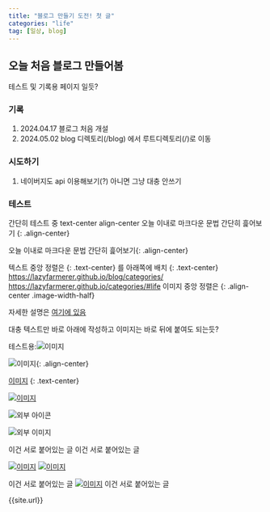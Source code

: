 ```yaml
---
title: "블로그 만들기 도전! 첫 글"
categories: "life"
tag: [일상, blog]
---
```


<!-- # h1 post -->
## 오늘 처음 블로그 만들어봄

테스트 및 기록용 페이지 일듯?


### 기록

1. 2024.04.17 블로그 처음 개설
2. 2024.05.02 blog 디렉토리(/blog) 에서 루트디렉토리(/)로 이동


### 시도하기

1. 네이버지도 api 이용해보기(?) 아니면 그냥 대충 안쓰기


### 테스트

간단히 테스트 중
text-center
align-center
오늘 이내로 마크다운 문법 간단히 흝어보기 {: .align-center}

오늘 이내로 마크다운 문법 간단히 흝어보기{: .align-center}

텍스트 중앙 정렬은 {: .text-center} 를 아래쪽에 배치
{: .text-center}
https://lazyfarmerer.github.io/blog/categories/
https://lazyfarmerer.github.io/categories/#life
이미지 중앙 정렬은 {: .align-center .image-width-half}

자세한 설명은
[여기에 있음](https://mmistakes.github.io/minimal-mistakes/docs/utility-classes/)

대충 텍스트만 바로 아래에 작성하고 이미지는 바로 뒤에 붙여도 되는듯?

테스트용:![이미지]({{site.url}}/resource/ee.jpg)

![이미지]({{site.url}}/resource/ee.jpg){: .align-center}

[이미지]({{site.url}}/resource/ee.jpg)
{: .text-center}

[![이미지]({{site.url}}/resource/ee.jpg)]({{site.url}}/resource/ee.jpg)


![외부 아이콘](https://mp3cut.net/static/i/v3/favicon.svg)

![외부 이미지](https://mp3cut.net/static/i/v3/apple-touch-icon.png)

이건 서로 붙어있는 글
이건 서로 붙어있는 글

[![이미지]({{site.url}}/resource/ee.jpg)]({{site.url}}/resource/ee.jpg)
[![이미지]({{site.url}}/resource/ee.jpg)]({{site.url}}/resource/ee.jpg)

이건 서로 붙어있는 글
[![이미지]({{site.url}}/resource/ee.jpg)]({{site.url}}/resource/ee.jpg)
이건 서로 붙어있는 글


{{site.url}}
